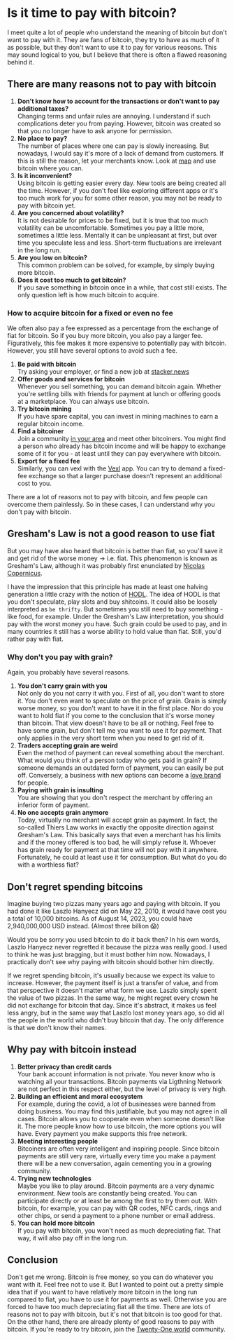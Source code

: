 # Is it time to pay with bitcoin?

I meet quite a lot of people who understand the meaning of bitcoin but don't want to pay with it. They are fans of bitcoin, they try to have as much of it as possible, but they don't want to use it to pay for various reasons. This may sound logical to you, but I believe that there is often a flawed reasoning behind it.

## There are many reasons not to pay with bitcoin

1. **Don't know how to account for the transactions or don't want to pay additional taxes?**  
Changing terms and unfair rules are annoying. I understand if such complications deter you from paying. However, bitcoin was created so that you no longer have to ask anyone for permission.
2. **No place to pay?**  
The number of places where one can pay is slowly increasing. But nowadays, I would say it's more of a lack of demand from customers. If this is still the reason, let your merchants know. Look at [map](https://btcmap.org/map) and use bitcoin where you can.
3. **Is it inconvenient?**  
Using bitcoin is getting easier every day. New tools are being created all the time. However, if you don't feel like exploring different apps or it's too much work for you for some other reason, you may not be ready to pay with bitcoin yet.
4. **Are you concerned about volatility?**  
It is not desirable for prices to be fixed, but it is true that too much volatility can be uncomfortable. Sometimes you pay a little more, sometimes a little less. Mentally it can be unpleasant at first, but over time you speculate less and less. Short-term fluctuations are irrelevant in the long run.
5. **Are you low on bitcoin?**  
This common problem can be solved, for example, by simply buying more bitcoin.
6. **Does it cost too much to get bitcoin?**  
If you save something in bitcoin once in a while, that cost still exists. The only question left is how much bitcoin to acquire.

### How to acquire bitcoin for a fixed or even no fee

We often also pay a fee expressed as a percentage from the exchange of fiat for bitcoin. So if you buy more bitcoin, you also pay a larger fee. Figuratively, this fee makes it more expensive to potentially pay with bitcoin. However, you still have several options to avoid such a fee.

1. **Be paid with bitcoin**  
Try asking your employer, or find a new job at [stacker.news](https://stacker.news/~jobs/r/hynek)
2. **Offer goods and services for bitcoin**  
Whenever you sell something, you can demand bitcoin again. Whether you're settling bills with friends for payment at lunch or offering goods at a marketplace. You can always use bitcoin.
3. **Try bitcoin mining**  
If you have spare capital, you can invest in mining machines to earn a regular bitcoin income.
4. **Find a bitcoiner**  
Join a community [in your area](https://twentyone.world/) and meet other bitcoiners. You might find a person who already has bitcoin income and will be happy to exchange some of it for you - at least until they can pay everywhere with bitcoin.
5. **Export for a fixed fee**  
Similarly, you can vexl with the [Vexl](https://vexl.it/) app. You can try to demand a fixed-fee exchange so that a larger purchase doesn't represent an additional cost to you. 

There are a lot of reasons not to pay with bitcoin, and few people can overcome them painlessly. So in these cases, I can understand why you don't pay with bitcoin. 

## Gresham's Law is not a good reason to use fiat

But you may have also heard that bitcoin is better than fiat, so you'll save it and get rid of the worse money → i.e. fiat. This phenomenon is known as Gresham's Law, although it was probably first enunciated by [Nicolas Copernicus](https://stacker.news/items/219030/r/hynek). 

I have the impression that this principle has made at least one halving generation a little crazy with the notion of [HODL](https://knowyourmeme.com/photos/1325563-hodl). The idea of HODL is that you don't speculate, play slots and buy shitcoins. It could also be loosely interpreted as `be thrifty`. But sometimes you still need to buy something - like food, for example. Under the Gresham's Law interpretation, you should pay with the worst money you have. Such grain could be used to pay, and in many countries it still has a worse ability to hold value than fiat. Still, you'd rather pay with fiat.

### Why don't you pay with grain?

Again, you probably have several reasons.

1. **You don't carry grain with you**  
Not only do you not carry it with you. First of all, you don't want to store it. You don't even want to speculate on the price of grain. Grain is simply worse money, so you don't want to have it in the first place. Nor do you want to hold fiat if you come to the conclusion that it's worse money than bitcoin. 
That view doesn't have to be all or nothing. Feel free to have some grain, but don't tell me you want to use it for payment. That only applies in the very short term when you need to get rid of it.
2. **Traders accepting grain are weird**  
Even the method of payment can reveal something about the merchant. What would you think of a person today who gets paid in grain? If someone demands an outdated form of payment, you can easily be put off. Conversely, a business with new options can become a [love brand](https://juraj.bednar.io/en/blog-en/2022/11/04/become-a-bitcoin-%e2%9d%a4%ef%b8%8f-brand-why-accept-bitcoin/) for people.
3. **Paying with grain is insulting**  
You are showing that you don't respect the merchant by offering an inferior form of payment.  
4. **No one accepts grain anymore**  
Today, virtually no merchant will accept grain as payment. In fact, the so-called Thiers Law works in exactly the opposite direction against Gresham's Law. This basically says that even a merchant has his limits and if the money offered is too bad, he will simply refuse it. Whoever has grain ready for payment at that time will not pay with it anywhere. Fortunately, he could at least use it for consumption. But what do you do with a worthless fiat?

## Don't regret spending bitcoins

Imagine buying two pizzas many years ago and paying with bitcoin. If you had done it like Laszlo Hanyecz did on May 22, 2010, it would have cost you a total of 10,000 bitcoins. As of August 14, 2023, you could have 2,940,000,000 USD instead. (Almost three billion 😱)

Would you be sorry you used bitcoin to do it back then? In his own words, Laszlo Hanyecz never regretted it because the pizza was really good. I used to think he was just bragging, but it must bother him now. Nowadays, I practically don't see why paying with bitcoin should bother him directly.

If we regret spending bitcoin, it's usually because we expect its value to increase. However, the payment itself is just a transfer of value, and from that perspective it doesn't matter what form we use. Laszlo simply spent the value of two pizzas. In the same way, he might regret every crown he did not exchange for bitcoin that day. Since it's abstract, it makes us feel less angry, but in the same way that Laszlo lost money years ago, so did all the people in the world who didn't buy bitcoin that day. The only difference is that we don't know their names.

## Why pay with bitcoin instead

1. **Better privacy than credit cards**  
Your bank account information is not private. You never know who is watching all your transactions. Bitcoin payments via Ligthning Network are not perfect in this respect either, but the level of privacy is very high.
2. **Building an efficient and moral ecosystem**  
For example, during the covid, a lot of businesses were banned from doing business. You may find this justifiable, but you may not agree in all cases. Bitcoin allows you to cooperate even when someone doesn't like it. The more people know how to use bitcoin, the more options you will have. Every payment you make supports this free network.
3. **Meeting interesting people**  
Bitcoiners are often very intelligent and inspiring people. Since bitcoin payments are still very rare, virtually every time you make a payment there will be a new conversation, again cementing you in a growing community.
4. **Trying new technologies**  
Maybe you like to play around. Bitcoin payments are a very dynamic environment. New tools are constantly being created. You can participate directly or at least be among the first to try them out. With bitcoin, for example, you can pay with QR codes, NFC cards, rings and other chips, or send a payment to a phone number or email address.
5. **You can hold more bitcoin**  
If you pay with bitcoin, you won't need as much depreciating fiat. That way, it will also pay off in the long run.

## Conclusion

Don't get me wrong. Bitcoin is free money, so you can do whatever you want with it. Feel free not to use it. But I wanted to point out a pretty simple idea that if you want to have relatively more bitcoin in the long run compared to fiat, you have to use it for payments as well. Otherwise you are forced to have too much depreciating fiat all the time. There are lots of reasons not to pay with bitcoin, but it's not that bitcoin is too good for that. On the other hand, there are already plenty of good reasons to pay with bitcoin. If you're ready to try bitcoin, join the [Twenty-One world](https://twentyone.world/) community.
